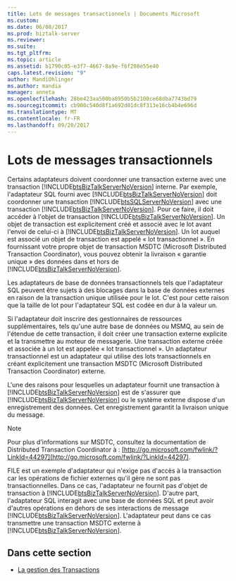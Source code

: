 ```yaml
---
title: Lots de messages transactionnels | Documents Microsoft
ms.custom: 
ms.date: 06/08/2017
ms.prod: biztalk-server
ms.reviewer: 
ms.suite: 
ms.tgt_pltfrm: 
ms.topic: article
ms.assetid: b1790c05-e3f7-4667-8a9e-f6f208e55e40
caps.latest.revision: "9"
author: MandiOhlinger
ms.author: mandia
manager: anneta
ms.openlocfilehash: 28be423aa500ba8950b5b2100ce68dba7743bd79
ms.sourcegitcommit: cb908c540d8f1a692d01dc8f313e16cb4b4e696d
ms.translationtype: MT
ms.contentlocale: fr-FR
ms.lasthandoff: 09/20/2017
---
```

# <a name="transactional-message-batches"></a>Lots de messages transactionnels
Certains adaptateurs doivent coordonner une transaction externe avec une transaction [!INCLUDE[btsBizTalkServerNoVersion](../includes/btsbiztalkservernoversion-md.md)] interne. Par exemple, l'adaptateur SQL fourni avec [!INCLUDE[btsBizTalkServerNoVersion](../includes/btsbiztalkservernoversion-md.md)] doit coordonner une transaction [!INCLUDE[btsSQLServerNoVersion](../includes/btssqlservernoversion-md.md)] avec une transaction [!INCLUDE[btsBizTalkServerNoVersion](../includes/btsbiztalkservernoversion-md.md)]. Pour ce faire, il doit accéder à l'objet de transaction [!INCLUDE[btsBizTalkServerNoVersion](../includes/btsbiztalkservernoversion-md.md)]. Un objet de transaction est explicitement créé et associé avec le lot avant l'envoi de celui-ci à [!INCLUDE[btsBizTalkServerNoVersion](../includes/btsbiztalkservernoversion-md.md)]. Un lot auquel est associé un objet de transaction est appelé « lot transactionnel ». En fournissant votre propre objet de transaction MSDTC (Microsoft Distributed Transaction Coordinator), vous pouvez obtenir la livraison « garantie unique » des données dans et hors de [!INCLUDE[btsBizTalkServerNoVersion](../includes/btsbiztalkservernoversion-md.md)].  
  
 Les adaptateurs de base de données transactionnels tels que l'adaptateur SQL peuvent être sujets à des blocages dans la base de données externes en raison de la transaction unique utilisée pour le lot. C'est pour cette raison que la taille de lot pour l'adaptateur SQL est codée en dur à la valeur un.  
  
 Si l'adaptateur doit inscrire des gestionnaires de ressources supplémentaires, tels qu'une autre base de données ou MSMQ, au sein de l'étendue de cette transaction, il doit créer une transaction externe explicite et la transmettre au moteur de messagerie. Une transaction externe créée et associée à un lot est appelée « lot transactionnel ». Un adaptateur transactionnel est un adaptateur qui utilise des lots transactionnels en créant explicitement une transaction  MSDTC (Microsoft Distributed Transaction Coordinator) externe.  
  
 L'une des raisons pour lesquelles un adaptateur fournit une transaction à [!INCLUDE[btsBizTalkServerNoVersion](../includes/btsbiztalkservernoversion-md.md)] est de s'assurer que [!INCLUDE[btsBizTalkServerNoVersion](../includes/btsbiztalkservernoversion-md.md)] ou le système externe dispose d'un enregistrement des données. Cet enregistrement garantit la livraison unique du message.  
  
> [!NOTE]
>  Pour plus d’informations sur MSDTC, consultez la documentation de Distributed Transaction Coordinator à : [http://go.microsoft.com/fwlink/?LinkId=44297](http://go.microsoft.com/fwlink/?LinkId=44297).  
  
 FILE est un exemple d'adaptateur qui n'exige pas d'accès à la transaction car les opérations de fichier externes qu'il gère ne sont pas transactionnelles. Dans ce cas, l'adaptateur ne fournit pas d'objet de transaction à [!INCLUDE[btsBizTalkServerNoVersion](../includes/btsbiztalkservernoversion-md.md)]. D'autre part, l'adaptateur SQL interagit avec une base de données SQL et peut avoir d'autres opérations en dehors de ses interactions de message [!INCLUDE[btsBizTalkServerNoVersion](../includes/btsbiztalkservernoversion-md.md)]. L'adaptateur peut dans ce cas transmettre une transaction MSDTC externe à [!INCLUDE[btsBizTalkServerNoVersion](../includes/btsbiztalkservernoversion-md.md)].  
  
## <a name="in-this-section"></a>Dans cette section  
  
-   [La gestion des Transactions](../core/handling-transactions.md)